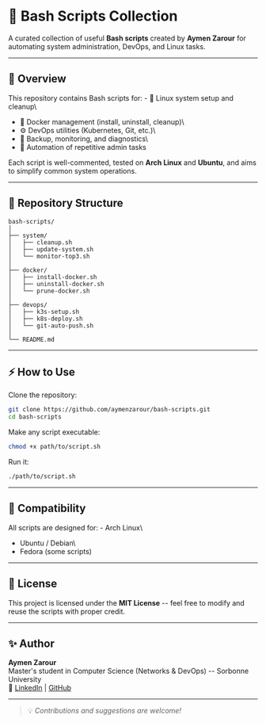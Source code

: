 # 🧰 Bash Scripts Collection

A curated collection of useful **Bash scripts** created by **Aymen
Zarour** for automating system administration, DevOps, and Linux tasks.

------------------------------------------------------------------------

## 📖 Overview

This repository contains Bash scripts for: - 🐧 Linux system setup and
cleanup\
- 🐳 Docker management (install, uninstall, cleanup)\
- ⚙️ DevOps utilities (Kubernetes, Git, etc.)\
- 💾 Backup, monitoring, and diagnostics\
- 🧹 Automation of repetitive admin tasks

Each script is well-commented, tested on **Arch Linux** and **Ubuntu**,
and aims to simplify common system operations.

------------------------------------------------------------------------

## 📂 Repository Structure

    bash-scripts/
    │
    ├── system/
    │   ├── cleanup.sh
    │   ├── update-system.sh
    │   └── monitor-top3.sh
    │
    ├── docker/
    │   ├── install-docker.sh
    │   ├── uninstall-docker.sh
    │   └── prune-docker.sh
    │
    ├── devops/
    │   ├── k3s-setup.sh
    │   ├── k8s-deploy.sh
    │   └── git-auto-push.sh
    │
    └── README.md

------------------------------------------------------------------------

## ⚡ How to Use

Clone the repository:

``` bash
git clone https://github.com/aymenzarour/bash-scripts.git
cd bash-scripts
```

Make any script executable:

``` bash
chmod +x path/to/script.sh
```

Run it:

``` bash
./path/to/script.sh
```

------------------------------------------------------------------------

## 🧩 Compatibility

All scripts are designed for: - Arch Linux\
- Ubuntu / Debian\
- Fedora (some scripts)

------------------------------------------------------------------------

## 📜 License

This project is licensed under the **MIT License** -- feel free to
modify and reuse the scripts with proper credit.

------------------------------------------------------------------------

## ✨ Author

**Aymen Zarour**\
Master's student in Computer Science (Networks & DevOps) -- Sorbonne
University\
🔗 [LinkedIn](https://www.linkedin.com/in/aymenzarour) \|
[GitHub](https://github.com/aymenzarour)

------------------------------------------------------------------------

> 💡 *Contributions and suggestions are welcome!*
